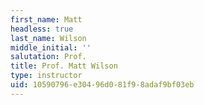 ```yaml
---
first_name: Matt
headless: true
last_name: Wilson
middle_initial: ''
salutation: Prof.
title: Prof. Matt Wilson
type: instructor
uid: 10590796-e304-96d0-81f9-8adaf9bf03eb
---
```

